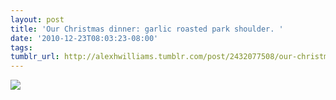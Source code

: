 ```yaml
---
layout: post
title: 'Our Christmas dinner: garlic roasted park shoulder. '
date: '2010-12-23T08:03:23-08:00'
tags: 
tumblr_url: http://alexhwilliams.tumblr.com/post/2432077508/our-christmas-dinner-garlic-roasted-park
---
```

<img src="http://24.media.tumblr.com/tumblr_ldw1xnaY5O1qz5a5ao1_250.jpg"/>
